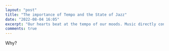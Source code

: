 ```yaml
---
layout: "post"
title: "The importance of Tempo and the State of Jazz"
date: "2022-08-04 16:05"
excerpt: "Our hearts beat at the tempo of our moods. Music directly connects to our hearts, and shouldbe celebrated/appreciated more. Jazz as a whole is a certain aspect of the dying nature of musical appreciation."
comments: true
---
```


Why?
